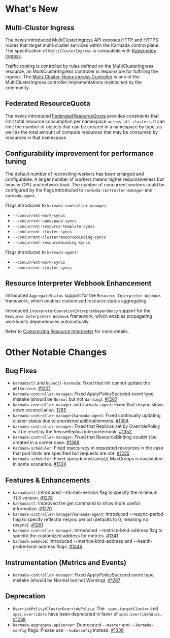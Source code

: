 # What's New
## Multi-Cluster Ingress
The newly introduced [MultiClusterIngress](https://github.com/karmada-io/karmada/blob/d6355ec85296daa46ed344cade6ef10a9bee58dc/pkg/apis/networking/v1alpha1/ingress_types.go#L16) 
API exposes HTTP and HTTPS routes that target multi-cluster services within the Karmada control plane. The specification 
of `MultiClusterIngress` is compatible with [Kubernetes Ingress](https://kubernetes.io/docs/concepts/services-networking/ingress/).

Traffic routing is controlled by rules defined on the MultiClusterIngress resource, an MultiClusterIngress controller is
responsible for fulfilling the ingress. The [Multi-Cluster-Nginx Ingress Controller](https://github.com/karmada-io/multi-cluster-ingress-nginx) 
is one of the MultiClusterIngress controller implementations maintained by the community.


## Federated ResourceQuota
The newly introduced [FederatedResourceQuota](https://github.com/karmada-io/karmada/blob/master/pkg/apis/policy/v1alpha1/federatedresourcequota_types.go#L14)
provides constraints that limit total resource consumption per namespace `across all clusters`. 
It can limit the number of objects that can be created in a namespace by type, as well as the total amount of compute 
resources that may be consumed by resources in that namespace.


## Configurability improvement for performance tuning
The default number of reconciling workers has been enlarged and configurable. A larger number of workers means higher 
responsiveness but heavier CPU and network load. The number of concurrent workers could be configured by the flags 
introduced to `karmada-controller-manager` and `karmada-agent`.

Flags introduced to `karmada-controller-manager`:

- `--concurrent-work-syncs`
- `--concurrent-namespace-syncs`
- `--concurrent-resource-template-syncs`
- `--concurrent-cluster-syncs`
- `--concurrent-clusterresourcebinding-syncs`
- `--concurrent-resourcebinding-syncs`

Flags introduced to `karmada-agent`:

- `--concurrent-work-syncs`
- `--concurrent-cluster-syncs`


## Resource Interpreter Webhook Enhancement
Introduced `AggregateStatus` support for the `Resource Interpreter Webhook` framework, which enables customized resource status aggregating.

Introduced `InterpreterOperationInterpretDependency` support for the `Resource Interpreter Webhook` framework, 
which enables propagating workload's dependencies automatically.

Refer to [Customizing Resource Interpreter](https://github.com/karmada-io/website/blob/main/docs/userguide/globalview/customizing-resource-interpreter.md) for more details.


# Other Notable Changes
## Bug Fixes
- `karmadactl` and `kubectl-karmada`: Fixed that init cannot update the `APIService`. [#1207](https://github.com/karmada-io/karmada/pull/1207)
- `karmada-controller-manager`: Fixed ApplyPolicySucceed event type mistake (should be `Normal` but not `Warning`). [#1267](https://github.com/karmada-io/karmada/pull/1267)
- `karmada-controller-manager` and `karmada-agent`: Fixed that resync slows down reconciliation. [1265](https://github.com/karmada-io/karmada/pull/1265)
- `karmada-controller-manager`/`karmada-agent`: Fixed continually updating cluster status due to unordered apiEnablements. [#1304](https://github.com/karmada-io/karmada/pull/1304)
- `karmada-controller-manager`: Fixed that Replicas set by OverridePolicy will be reset by the ReviseReplica interpreterhook. [#1352](https://github.com/karmada-io/karmada/pull/1352)
- `karmada-controller-manager`: Fixed that ResourceBinding couldn't be created in a corner case. [#1368](https://github.com/karmada-io/karmada/pull/1368)
- `karmada-scheduler`: Fixed inaccuracy in requested resources in the case that pod limits are specified but requests are not. [#1225](https://github.com/karmada-io/karmada/pull/1225)
- `karmada-scheduler`: Fixed spreadconstraints[i].MaxGroups is invalidated in some scenarios. [#1324](https://github.com/karmada-io/karmada/pull/1324)
## Features & Enhancements
- `karmadactl`: Introduced --tls-min-version flag to specify the minimum TLS version.  [#1278](https://github.com/karmada-io/karmada/pull/1278)
- `karmadactl`: Improved the get command to show more useful information. [#1270](https://github.com/karmada-io/karmada/pull/1270)
- `karmada-controller-manager`/`karmada-agent`: Introduced --resync-period flag to specify reflector resync period (defaults to 0, meaning no resync). [#1261](https://github.com/karmada-io/karmada/pull/1261)
- `karmada-controller-manager`: Introduced --metrics-bind-address flag to specify the customized address for metrics. [#1341](https://github.com/karmada-io/karmada/pull/1341)
- `karmada-webhook`: Introduced --metrics-bind-address and --health-probe-bind-address flags. [#1346](https://github.com/karmada-io/karmada/pull/1346)
## Instrumentation (Metrics and Events)
- `karmada-controller-manager`: Fixed ApplyPolicySucceed event type mistake (should be Normal but not Warning). [#1267](https://github.com/karmada-io/karmada/pull/1267)
## Deprecation
- `OverridePolicy`/`ClusterOverridePolicy`: The `.spec.targetCluster` and `spec.overriders` have been deprecated in favor of `spec.overrideRules`. [#1238](https://github.com/karmada-io/karmada/pull/1238)
- `karmada-aggregate-apiserver`: Deprecated `--master` and `--karmada-config` flags. Please use `--kubeconfig` instead. [#1336](https://github.com/karmada-io/karmada/pull/1336)
